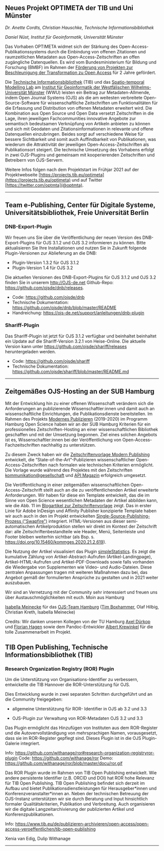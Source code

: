## Neues Projekt OPTIMETA der TIB und Uni Münster

  *Dr. Anette Cordts, Christian Hauschke, Technische Informationsbibliothek*
  
  *Daniel Nüst, Institut für Geoinformatik, Universität Münster*

Das Vorhaben OPTIMETA widmet sich der Stärkung des Open-Access-Publikationssystems durch die Einbindung von offenen Zitationen und raumzeitlichen Metadaten aus Open-Access-Zeitschriften an offen zugängliche Datenquellen. Es wird vom Bundesministerium für Bildung und Forschung (BMBF) im Rahmen der [Förderung von Projekten zur Beschleunigung der Transformation zu Open Access](https://www.bmbf.de/foerderungen/bekanntmachung-3044.html) für 2 Jahre gefördert.

Die [Technische Informationsbibliothek](https://www.tib.eu/de/) (TIB) und das [Spatio-temporal Modelling Lab](https://www.uni-muenster.de/Geoinformatics/stml/) am [Institut für Geoinformatik der Westfälischen Wilhelms-Universität Münster](https://www.uni-muenster.de/Geoinformatics/) (WWU) leisten ein Beitrag zur Metadaten-Allmende, indem Open Journal Systems (OJS) als die am weitesten verbreitete Open-Source-Software für wissenschaftliche Zeitschriften um Funktionalitäten für die Erfassung und Distribution von offenen Metadaten erweitert wird. Die Kombination aus Open Source und Open Data versetzt Zeitschriften in die Lage, ihren jeweiligen Fachcommunities innovative Angebote zur semantisch bedeutsamen Verknüpfung von Artikeln anbieten zu können und sich mit Geodaten und Zitationsinformationen in relevante und offene Datenquellen einzubringen. Beides sorgt auf verschiedene Weise für bessere Sichtbarkeit und somit auch Auffindbarkeit von Publikationen, was wiederum die Attraktivität der jeweiligen Open-Access-Zeitschriften als Publikationsort steigert. Die technische Umsetzung des Vorhabens erfolgt in zwei OJS-Plugins und gemeinsam mit kooperierenden Zeitschriften und Betreibern von OJS-Servern.

Weitere Infos folgen nach dem Projektstart im Frühjar 2021 auf der Projektwebseite [https://projects.tib.eu/optimeta](https://projects.tib.eu/optimeta) und auf Twitter [https://twitter.com/optmta](@optmta).

------

## Team e-Publishing, Center für Digitale Systeme, Universitätsbibliothek, Freie Universität Berlin

### DNB-Export-Plugin

Wir freuen uns Sie über die Veröffentlichung der neuen Version des DNB-Export-Plugins für OJS 3.1.2 und OJS 3.2 informieren zu können.
Bitte aktualisieren Sie Ihre Installationen und nutzen Sie in Zukunft folgende Plugin-Versionen zur Ablieferung an die DNB:

* Plugin-Version 1.3.2 für OJS 3.1.2
* Plugin-Version 1.4   für OJS 3.2

Die aktuellen Versionen des DNB-Export-Plugins für OJS 3.1.2 und OJS 3.2 finden Sie in unserem <http://OJS-de.net> Github-Repo:
https://github.com/ojsde/dnb/releases.


* Code: https://github.com/ojsde/dnb
* Technische Dokumentation: https://github.com/ojsde/dnb/blob/master/README
* Handreichung: https://ojs-de.net/support/anleitungen/dnb-plugin

### Shariff-Plugin

Das Shariff-Plugin ist jetzt für OJS 3.1.2 verfügbar und beinhaltet beinhaltet ein Update auf die Shariff-Version 3.2.1 von Heise-Online. Die aktuelle Version kann unter https://github.com/ojsde/shariff/releases heruntergeladen werden.

* Code: https://github.com/ojsde/shariff
* Technische Dokumentation: https://github.com/ojsde/shariff/blob/master/README.md

-----

## Zeitgemäßes OJS-Hosting an der SUB Hamburg

Mit der Entwicklung hin zu einer offenen Wissenschaft verändern sich die Anforderungen an publizierende Wissenschaftler:innen und damit auch an wissenschaftliche Einrichtungen, die Publikationsdienste bereitstellen. Im Rahmen des Projekts [Modernes Publizieren](https://oa-pub.hos.tuhh.de/) (2019-2020) im Programm Hamburg Open Science haben wir an der SUB Hamburg Kriterien für ein professionelles Zeitschriften-Hosting an einer wissenschaftlichen Bibliothek geschaffen und mit der Umsetzung begonnen. Ziel eines solchen Angebots ist es, Wissenschaftler:innen bei der Veröffentlichung von Open-Access-Fachzeitschriften nachhaltig zu unterstützen.

Zu diesem Zweck haben wir die [Zeitschriftenvorlage Modern Publishing](https://oa-pub.hos.tuhh.de/de/2020/12/23/23.-ojs-zeitschriftenvorlage/) entwickelt, die “State-of-the-Art”-Publizieren wissenschaftlicher Open-Access-Zeitschriften nach formalen wie technischen Kriterien ermöglicht. Die Vorlage wurde während des Projektes mit den Zeitschriften [kommunikation@gesellschaft](https://journals.sub.uni-hamburg.de/kommges) und [API Magazin](https://jourals.sub.uni-hamburg.de/apimagazin) erfolgreich umgesetzt.


Die Veröffentlichung in einer zeitgemäßen wissenschaftlichen Open-Access-Zeitschrift stellt auch an die zu veröffentlichenden Artikel erweiterte Anforderungen. Wir haben für diese ein Template entwickelt, das die im Sinne von Open Science wesentlichen Metadaten der Artikel abbilden kann, wie die Abb. 11 im [Blogartikel zur Zeitschriftenvorlage](https://oa-pub.hos.tuhh.de/de/2020/12/23/23.-ojs-zeitschriftenvorlage/) zeigt.
Das in erster Linie für Adobe InDesign und Affinity Publisher konzipierte Template haben wir auch auch in den im Projekt entwickelten [Single-Source-Publishing-Prozess ("Swapfire")](https://oa-pub.hos.tuhh.de/de/publication/single-source-publishing/) integriert. HTML-Versionen aus dieser semi-automatischen Artikelproduktion stellen wir direkt im Kontext der Zeitschrift dar: alle Zeitschriftenbestandteile wie Header, Menü, Seitenleiste und Footer bleiben weiterhin sichtbar (als Bsp. s. https://doi.org/10.15460/kommges.2020.21.2.619).


Die Nutzung der Artikel visualisiert das Plugin [simpleStatistics](https://oa-pub.hos.tuhh.de/de/2020/12/08/08.-ojs-plugin-simplestatistics/). Es zeigt die kumulative Zählung von Artikel-Abstract-Aufrufen (Artikel-Landingpage), Artikel-HTML-Aufrufen und Artikel-PDF-Downloads sowie falls vorhanden die Wiedergabe von Supplementen wie Video- und Audio-Dateien.
Diese zentralen Anpassungen tragen mit weiteren Maßnahmen dazu bei, das Angebot gemäß der formulierten Ansprüche zu gestalten und in 2021 weiter auszubauen.

Wir sind an Vernetzung mit der Community sehr interessiert und freuen uns über Austauschmöglichkeiten mit euch.
Moin aus Hamburg

[Isabella Meinecke](mailto:isabella.meinecke@sub.uni-hamburg.de) für das [OJS-Team Hamburg](mailto:ojs.support@sub.uni-hamburg.de) ([Tim Boxhammer](mailto:tim.boxhammer@sub.uni-hamburg.de), Olaf Hilbig, Christian Kreth, Isabella Meinecke)

Credits: Wir danken unseren Kollegen von der TU Hamburg [Axel Dürkop](https://axel-duerkop.de/en/) und [Florian Hagen](https://www.tub.tuhh.de/home/ansprechpartner/florian-hagen/) sowie dem Pandoc-Entwickler [Albert Krewinkel](https://github.com/tarleb) für die tolle Zusammenarbeit im Projekt.


##  TIB Open Publishing, Technische Informationsbibliothek (TIB)

### Research Organization Registry (ROR) Plugin

Um die Unterstützung von Organisations-Identifier zu verbessern, entwickelte die TIB Hannover die ROR-Unterstützung für OJS.

Dies Entwicklung wurde in zwei separaten Schritten durchgeführt und an die Community freigegeben:

- allgemeine Unterstützung für ROR- Identifier in OJS ab 3.2 und 3.3

- OJS-Plugin zur Verwaltung von ROR-Metadaten OJS 3.2 und 3.3

Das Plugin ermöglicht  das Hinzufügen von Instituten aus dem ROR-Register und die Autovervollständigung von mehrsprachigen Namen,  vorausgesetzt, dass  sie im ROR-Register gepflegt sind.  Dieses Plugin ist in die OJS Plugin-Galerie integriert. 
 
Info: https://github.com/withanage/ror#research-organization-registryror-plugin
Code: https://github.com/withanage/ror
Demo: https://github.com/withanage/ror/blob/master/docu/ror.gif

Das ROR Plugin wurde im Rahmen von TIB Open Publishing entwickelt. Wie andere persistente Identifier (z.B. ORCID und DOI) hat ROR hohe Relevanz für TIB Open Publishing. TIB Open Publishing befindet sich derzeit im Aufbau und bietet Publikationsdienstleistungen für Herausgeber\*innen und Konferenzveranstalter\*innen an. Neben der technischen Betreuung der OJS-Instanz unterstützen wir sie durch Beratung und Input hinsichtlich formaler Qualitätskriterien, Publikation und Verbreitung. Auch organisieren wir die digitale Langzeitarchivierung der publizierten Artikel und Konferenzpublikationen.

Info: https://www.tib.eu/de/publizieren-archivieren/open-access/open-access-veroeffentlichen/tib-open-publishing

Xenia van Edig, Dulip Withanage


------

